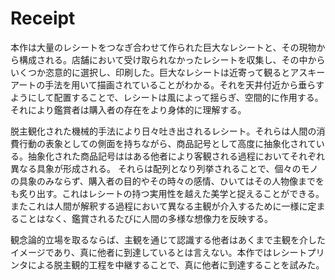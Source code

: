 # Receipt

<!-- TODO: 作品の形態 -->
本作は大量のレシートをつなぎ合わせて作られた巨大なレシートと、その現物から構成される。店舗において受け取られなかったレシートを収集し、その中からいくつか恣意的に選択し、印刷した。巨大なレシートは近寄って観るとアスキーアートの手法を用いて描画されていることがわかる。それを天井付近から垂らすようにして配置することで、レシートは風によって揺らぎ、空間的に作用する。それにより鑑賞者は購入者の存在をより身体的に理解する。

<!-- レシートの美的価値 -->
脱主観化された機械的手法により日々吐き出されるレシート。それらは人間の消費行動の表象としての側面を持ちながら、商品記号として高度に抽象化されている。抽象化された商品記号ははある他者により客観される過程においてそれぞれ異なる具象が形成される。
それらは配列となり列挙されることで、個々のモノの具象のみならず、購入者の目的やその時々の感情、ひいてはその人物像までをも炙り出す。これはレシートの持つ実用性を越えた美学と捉えることができる。またこれは人間が解釈する過程において異なる主観が介入するために一様に定まることはなく、鑑賞されるたびに人間の多様な想像力を反映する。

<!-- 自分以外の他者に到達する手法 -->
観念論的立場を取るならば、主観を通じて認識する他者はあくまで主観を介したイメージであり、真に他者に到達しているとは言えない。本作ではレシートプリンタによる脱主観的工程を中継することで、真に他者に到達することを試みた。

<!-- TODO: 印字内容（コンビニならコンビニの必然性） -->

<!-- TODO: でかいレシートの必然性 -->

<!-- TODO: 存在の本質について(一部唯物論を支持するように書きたい) -->
